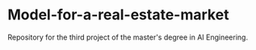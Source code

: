 # Model-for-a-real-estate-market
Repository for the third project of the master's degree in AI Engineering.
